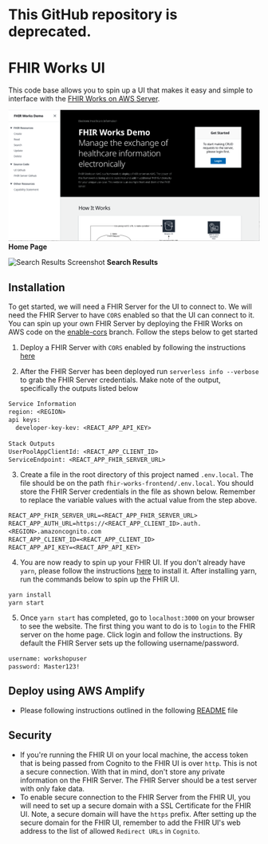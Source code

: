 # This GitHub repository is deprecated. 

# FHIR Works UI

This code base allows you to spin up a UI that makes it easy and simple to interface with the [FHIR Works on AWS Server](https://github.com/awslabs/fhir-works-on-aws-deployment).

![Home Page Screenshot](./docs/home-page-screenshot.png)
**Home Page**


![Search Results Screenshot](./docs/search-results-screenshot.png)
**Search Results**

## Installation
To get started, we will need a FHIR Server for the UI to connect to. We will need the FHIR Server to have `CORS` enabled so that the UI can connect to it. You can spin up your own FHIR Server by deploying the FHIR Works on AWS code on the [enable-cors](https://github.com/awslabs/fhir-works-on-aws-deployment/tree/enable-cors) branch.
Follow the steps below to get started

1. Deploy a FHIR Server with `CORS` enabled by following the instructions [here](https://github.com/awslabs/fhir-works-on-aws-deployment/tree/enable-cors)

2. After the FHIR Server has been deployed run `serverless info --verbose` to grab the FHIR Server credentials. Make note of the output, specifically the outputs listed below

```
Service Information
region: <REGION>
api keys:
  developer-key-kev: <REACT_APP_API_KEY>

Stack Outputs
UserPoolAppClientId: <REACT_APP_CLIENT_ID>
ServiceEndpoint: <REACT_APP_FHIR_SERVER_URL>
```

3. Create a file in the root directory of this project named `.env.local`. The file should be on the path `fhir-works-frontend/.env.local`. You should store the FHIR Server credentials in the file as shown below. Remember to replace the variable values with the actual value from the step above.

```
REACT_APP_FHIR_SERVER_URL=<REACT_APP_FHIR_SERVER_URL>
REACT_APP_AUTH_URL=https://<REACT_APP_CLIENT_ID>.auth.<REGION>.amazoncognito.com
REACT_APP_CLIENT_ID=<REACT_APP_CLIENT_ID>
REACT_APP_API_KEY=<REACT_APP_API_KEY>
```

4. You are now ready to spin up your FHIR UI. If you don't already have `yarn`, please follow the instructions [here](https://classic.yarnpkg.com/en/docs/install/) to install it. After installing yarn, run the commands below to spin up the FHIR UI.

```
yarn install
yarn start
```

5. Once `yarn start` has completed, go to `localhost:3000` on your browser to see the website. The first thing you want to do is to `login` to the FHIR server on the home page. Click login and follow the instructions. By default the FHIR Server sets up the following username/password.

```
username: workshopuser
password: Master123!
```

## Deploy using AWS Amplify

- Please following instructions outlined in the following [README](./amplify-infra/README.md) file

## Security

- If you're running the FHIR UI on your local machine, the access token that is being passed from Cognito to the FHIR UI is over `http`. This is not a secure connection. With that in mind, don't store any private information on the FHIR Server. The FHIR Server should be a test server with only fake data.
- To enable secure connection to the FHIR Server from the FHIR UI, you will need to set up a secure domain with a SSL Certificate for the FHIR UI. Note, a secure domain will have the `https` prefix. After setting up the secure domain for the FHIR UI, remember to add the FHIR UI's web address to the list of allowed `Redirect URLs` in `Cognito`.
